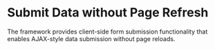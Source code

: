 # Submit Data without Page Refresh

The framework provides client-side form submission functionality that enables AJAX-style data submission without page reloads.
